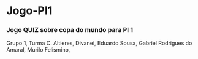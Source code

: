 # Jogo-PI1
<h3>Jogo QUIZ sobre copa do mundo para PI 1</h3>
Grupo 1, Turma C.
Altieres,
Divanei,
Eduardo Sousa, 
Gabriel Rodrigues do Amaral,
Murilo Felismino,
